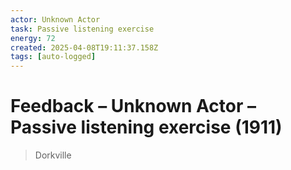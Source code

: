 ```yaml
---
actor: Unknown Actor
task: Passive listening exercise
energy: 72
created: 2025-04-08T19:11:37.158Z
tags: [auto-logged]
---
```


# Feedback – Unknown Actor – Passive listening exercise (1911)

> Dorkville
